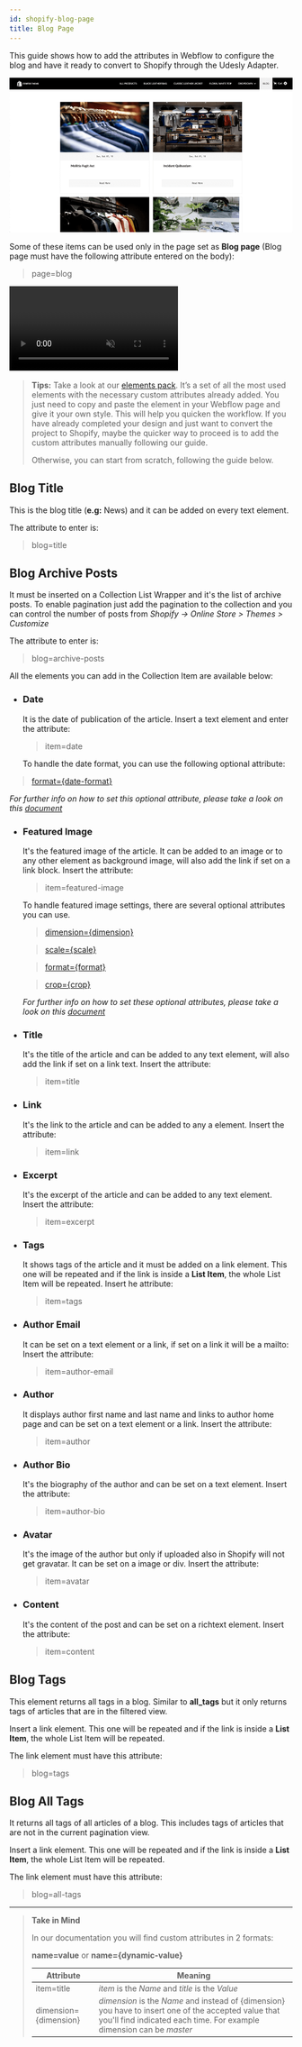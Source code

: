 ```yaml
---
id: shopify-blog-page
title: Blog Page
---
```


This guide shows how to add the attributes in Webflow to configure the blog and have it ready to convert to Shopify through the Udesly Adapter.

![](assets/shopify-blog-page.png)

 Some of these items can be used only in the page set as **Blog page** (Blog page must have the following attribute entered on the body):

> page=blog

<pre>
<video autoplay muted playsinline="true" loop>
<source src="/assets/page-type.webm">
</video>
</pre>

> **Tips:**
> Take a look at our [elements pack](https://webflow.com/website/webflow-to-shopify-elements). It’s a set of all the most used elements with the necessary custom attributes already added. You just need to copy and paste the element in your Webflow page and give it your own style. This will help you quicken the workflow. If you have already completed your design and just want to convert the project to Shopify, maybe the quicker way to proceed is to add the custom attributes manually following our guide.
>
> Otherwise, you can start from scratch, following the guide below.


## Blog Title

This is the blog title (**e.g:** News) and it can be added on every text element.

The attribute to enter is:

> blog=title


## Blog Archive Posts

It must be inserted on a Collection List Wrapper and it's the list of archive posts. To enable pagination just add the pagination to the collection and you can control the number of posts from *Shopify -> Online Store > Themes > Customize*

The attribute to enter is:

> blog=archive-posts

All the elements you can add in the Collection Item are available below:
- ### Date
  It is the date of publication of the article. Insert a text element and enter the attribute:

  > item=date

  To handle the date format, you can use the following optional attribute:

 > [format={date-format}](shopify-optional-filters#date-format)

 *For further info on how to set this optional attribute, please take a look on this [document](shopify-optional-filters)*

- ### Featured Image
  It's the featured image of the article. It can be added to an image or to any other element as background image, will also add the link if set on a link block.
  Insert the attribute:

  > item=featured-image

  To handle featured image settings, there are several optional attributes you can use.

    > [dimension={dimension}](shopify-optional-filters#dimension)

    > [scale={scale}](shopify-optional-filters#scale)

    > [format={format}](shopify-optional-filters#format)

    > [crop={crop}](shopify-optional-filters#crop)

    *For further info on how to set these optional attributes, please take a look on this [document](shopify-optional-filters)*

- ### Title
  It's the title of the article and can be added to any text element, will also add the link if set on a link text.
  Insert the attribute:
 
  > item=title

- ### Link
  It's the link to the article and can be added to any a element.
  Insert the attribute:

  > item=link

- ### Excerpt
  It's the excerpt of the article and can be added to any text element.
  Insert the attribute:

  > item=excerpt

- ### Tags
  It shows tags of the article and it must be added on a link element. This one will be repeated and if the link is inside a **List Item**, the whole List Item will be repeated.
  Insert he attribute:

  > item=tags

- ### Author Email
  It can be set on a text element or a link, if set on a link it will be a mailto:
  Insert the attribute:

  > item=author-email

- ### Author
  It displays author first name and last name and links to author home page and can be set on a text element or a link.
  Insert the attribute:

  > item=author

- ### Author Bio
  It's the biography of the author and can be set on a text element.
  Insert the attribute:

  > item=author-bio

- ### Avatar
  It's the image of the author but only if uploaded also in Shopify will not get gravatar. It can be set on a image or div.
  Insert the attribute:

  > item=avatar

- ### Content
  It's the content of the post and can be set on a richtext element.
  Insert the attribute:

  > item=content

## Blog Tags

This element returns all tags in a blog. Similar to **all_tags** but it only returns tags of articles that are in the filtered view.

Insert a link element. This one will be repeated and if the link is inside a **List Item**, the whole List Item will be repeated.

The link element must have this attribute: 

> blog=tags


## Blog All Tags

It returns all tags of all articles of a blog. This includes tags of articles that are not in the current pagination view.

Insert a link element. This one will be repeated and if the link is inside a **List Item**, the whole List Item will be repeated.

The link element must have this attribute: 

> blog=all-tags




---------
> **Take in Mind**
>
> In our documentation you will find custom attributes in 2 formats:
>
> **name=value** or **name={dynamic-value}**
>
>
> **Attribute**             | **Meaning** | 
> -------------             | --------------- |
> | item=title              | *item* is the *Name* and *title* is the *Value* |
> | dimension={dimension}   | *dimension* is the *Name* and instead of {dimension} you have to insert one of the accepted value that you'll find indicated each time. For example dimension can be *master*|